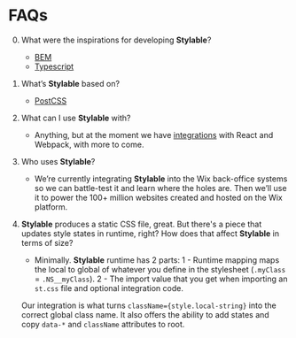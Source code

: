 # FAQs

0. What were the inspirations for developing **Stylable**?

    - [BEM](http://getbem.com/)
    - [Typescript](http://www.typescriptlang.org/)

1. What’s **Stylable** based on?

    - [PostCSS](http://postcss.org/)

2. What can I use **Stylable** with?

    - Anything, but at the moment we have [integrations](./react-integration.md) with React and Webpack, with more to come.

3. Who uses **Stylable**?

    - We’re currently integrating **Stylable** into the Wix back-office systems so we can battle-test it and learn where the holes are. Then we’ll use it to power the 100+ million websites created and hosted on the Wix platform.

4. **Stylable** produces a static CSS file, great. But there's a piece that updates style states in runtime, right? How does that affect **Stylable** in terms of size?

     - Minimally. **Stylable** runtime has 2 parts: 
        1 - Runtime mapping maps the local to global of whatever you define in the stylesheet (`.myClass` = `.NS__myClass`).
        2 - The import value that you get when importing an `st.css` file and optional integration code. 
        
    Our integration is what turns `className={style.local-string}` into the correct global class name. It also offers the ability to add states and copy `data-*` and `className` attributes to root.

